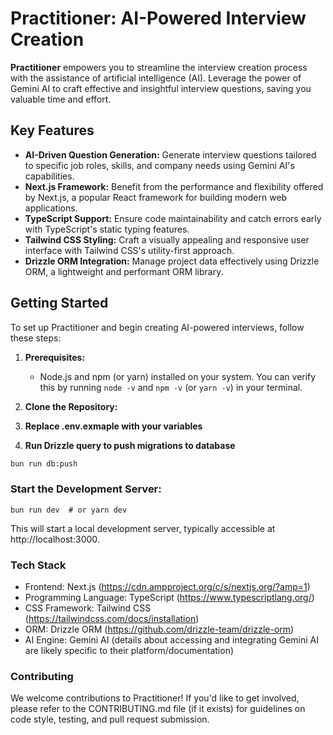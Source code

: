 # Practitioner: AI-Powered Interview Creation

**Practitioner** empowers you to streamline the interview creation process with the assistance of artificial intelligence (AI). Leverage the power of Gemini AI to craft effective and insightful interview questions, saving you valuable time and effort.

## Key Features

- **AI-Driven Question Generation:** Generate interview questions tailored to specific job roles, skills, and company needs using Gemini AI's capabilities.
- **Next.js Framework:** Benefit from the performance and flexibility offered by Next.js, a popular React framework for building modern web applications.
- **TypeScript Support:** Ensure code maintainability and catch errors early with TypeScript's static typing features.
- **Tailwind CSS Styling:** Craft a visually appealing and responsive user interface with Tailwind CSS's utility-first approach.
- **Drizzle ORM Integration:** Manage project data effectively using Drizzle ORM, a lightweight and performant ORM library.

## Getting Started

To set up Practitioner and begin creating AI-powered interviews, follow these steps:

1. **Prerequisites:**
   - Node.js and npm (or yarn) installed on your system. You can verify this by running `node -v` and `npm -v` (or `yarn -v`) in your terminal.

2. **Clone the Repository:**

3. **Replace .env.exmaple with your variables**

4. **Run Drizzle query to push migrations to database**
```bash 
bun run db:push
```


### Start the Development Server:

```
bun run dev  # or yarn dev
```

This will start a local development server, typically accessible at http://localhost:3000.

### Tech Stack
- Frontend: Next.js (https://cdn.ampproject.org/c/s/nextjs.org/?amp=1)
- Programming Language: TypeScript (https://www.typescriptlang.org/)
- CSS Framework: Tailwind CSS (https://tailwindcss.com/docs/installation)
- ORM: Drizzle ORM (https://github.com/drizzle-team/drizzle-orm)
- AI Engine: Gemini AI (details about accessing and integrating Gemini AI are likely specific to their platform/documentation)


### Contributing
We welcome contributions to Practitioner! If you'd like to get involved, please refer to the CONTRIBUTING.md file (if it exists) for guidelines on code style, testing, and pull request submission.

